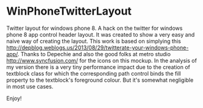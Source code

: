 # WinPhoneTwitterLayout
Twitter layout for windows phone 8.
A hack on the twitter for windows phone 8 app control header layout. It was created to show a very easy and naive way of creating the layout.
This work is based on simplying this http://depblog.weblogs.us/2013/08/29/twitterate-your-windows-phone-app/.
Thanks to Depechie and also the good folks at metro studio http://www.syncfusion.com/ for the icons on this mockup.
In the analysis of my version there is a very tiny performance impact due to the creation of textblock class for which the corresponding path control binds the fill property to the textblock's foreground colour. But it's somewhat negligible in most use cases.

Enjoy!

